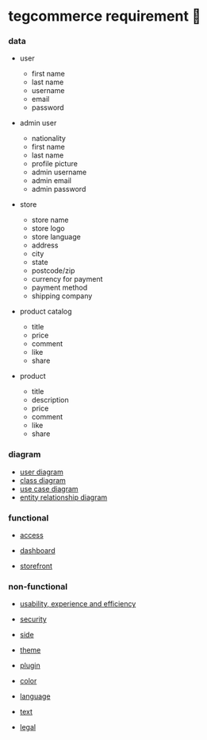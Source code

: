 # tegcommerce requirement 🧠

### data

* user
  * first name
  * last name
  * username
  * email
  * password

* admin user
  * nationality
  * first name
  * last name
  * profile picture
  * admin username
  * admin email
  * admin password

* store
  * store name
  * store logo
  * store language
  * address
  * city
  * state
  * postcode/zip
  * currency for payment
  * payment method
  * shipping company

* product catalog
  * title
  * price
  * comment
  * like
  * share

* product
  * title
  * description
  * price
  * comment
  * like
  * share

### diagram
* [user diagram](https://www.draw.io/?lightbox=1&highlight=0000ff&edit=_blank&layers=1&nav=1#R7V1Zm5pKt%2F413%2BXuh2LmkkFQQAVkEG%2FOA4KAgsyi%2FvpTdNJJWk2n0%2Blp78DO7haki2G9taaqetf%2FMD47SpVXxNM8CNP%2FoUhw%2FB8m%2FA9FcRRB4K%2F%2ByOnLkX%2FoL%2FtRlQRfjoDvBxbJOfx68OufRW0ShPWjE5s8T5ukeHxwne%2F34bp5dMyrqrx7fNomTx9ftfCi8OrAYu2l10edJGjiL0dplPp%2BfBwmUfxwZUAyX77JvIeTvz5JHXtB3v1wCBv9D%2BOrPG%2B%2BfMqOfJj27%2B7hvXz5O%2FEn3367sSrcN8%2F5g3j5DzHOJntRDE6%2BPN9R8Tb5ByBfH%2BTgpe3XR%2F4fSqawRS5IDv1tN6ev74Is2%2F5euU2%2Bb%2F6p7yXFwhMAUxy%2Ffwk%2FRV9%2Fpw8n%2F3krfnV5BD7nl6avDt%2Ff9uOjn%2BBJiioP2vV9A6FXreOPe46b7%2FLRxdBHF0EhjGBvgztcFydNuCi8df9NB%2Fs7PBY3WQr3APzo1cWXLrhJjiFEHfcN8uDrTYpelqS9IhiH6SFskrX39YuvHR%2BQX%2Ff5PM2r%2B8tjWIBTBNo3nybRHh5bQ8CHVd98U%2BW78NapX7556LDoHd43m6TpD%2Bdu7rdvz%2FtjP%2FratQ5h1YTHHw597VdSmGdhU53gKV%2B%2FJeivf%2FJVxxGwL97RBAVw9P4n9uXb7rsCAQ9aIf5ReVBfT%2FS%2BKq3o25W%2B92v44WvX%2Fp1uDsCNbj7I%2BTflzDD4IznjFMXcYZ9KzuRP1XldePvX1Wl1GPZv9EGz%2FUqh3bqBH5XRBRyhTJrHuHuMg32%2BDy%2FE%2FfXQFYB6CUMMpuzXL7IkCNKfAb3K233Qw1pAXgc1AMHwO%2BIxcGiCeFpB4Ddw84ClP4FNMD22R3Qvj9SIkvf%2Ft93o9ekf4lo7pMnukXBfTVc8Sz2g1%2BoBud%2BepR6%2BnfqGqgBAH%2FBSqBTzEq1Pv5lU0adduy%2F9bp1nWXivBa478tt4Bf8dBFxYA5r8XPLHruTvt6ehU%2F9mp36RK%2Fd2QsWvhAp7cFF51SDOX%2FdQBgN3CEAxQKAUwmDkBwuTRJ7hle8Dts9j9G8z9eo6WT8WHnw91WnZeyt39171%2Fb57v08QD%2FvC8as782Xv9OOeFlYJfJxeTF8OHpNm%2BdA4%2FPy1ra9731vqdx4a%2Bqmw6ryt1uGTHutDVserorB5hjoLg0cZm2vp%2FyBO4oY0H45VYeo1yeFxnueWiL9eQcuTezP5FVw0eakqCJQkb0QDD01%2BeRVfW%2FkxT3PRMAOuGwZPNfzlzV01fI%2FIb6%2FlD0D6nNBxAOljT%2FqTgBQAHL8jAUXiFELQNPqg8b55LBTxCogFGAB35PeLEJdRMs3c4VT%2FiwEEQ5LE%2B%2BL3lhs84PfpmGHA74Vfj5AY0itiBHnwKd4Lvtde%2FADfn8IX%2F2zwvYon6FdxEgCGPg1Z6gMhC8D1oFIPo1eNUf6WnDMgaObCnJLMLyJSBFxDGp7%2Bc%2Fj%2BURQDAP1CFVVDIDbP01zgQm39Smt9VVDflZL7o056uYJ6GvCfRe%2BQAL3ADH4ri%2FHbWoeEzRAog4OvJvkCmSSMib7oGwTDSPC%2BcQoAzNvD8AfkuT9%2B9ysYvoad%2FKX1%2B3wwfBouDEPdEQiOIoCkEfJyUOz5oCQvwE7fzMO%2FFwzR14iXX%2BBffcfo76nKP1B7KH6NTBtpjzkzdkPFWxRjfZQ5xvgflP5kwKTpux%2BcJ%2BwRfgiEeITLC7v5bFzSEN4PGOx%2F0hcofVIlvzlKXyMq%2Fneg9EEr%2FutQSqGXio1%2BFSv%2BuYH5GvHuvwOYKPEvBeaT6hMnkae8wP8ISq%2BH4apw3RbhfZCL1OE%2B9q5hOwS7vw52L8Tc%2B4ifKth96LQ%2FDsB6gVcP6Y0XSpy5MHIECj6ZxG9Nkf5di%2FRC6%2FI9j0FTjzIZv7JmcOcyaftyS0X8ayNQlKbusB%2B2y2QsRdyRDIJTJLj%2F%2BUJThffNfN%2BoS0uF3yEoRiMMcf%2FzfS0Vdm2pXuxPvQYK39%2FPehjT%2BvehF8curSGKv0YAgF9aWZp6qt03h%2Bi1Sf3bIHojkfJvheiTUHo2RK8cwV6LfhxE6WFE6%2FVWy1yEchiJwHDyu2wfEPWBLh%2F9149o0c%2FVM1%2BFitwhzIOr8bDS82HY%2Fn1UEfmAkQdYERRzC1a%2Fq4pIlHk0iIFfXAUBd7BtkiBwEgX08%2BY2fb%2FIw4n5ZlOHb6S7%2FvpxsWeD%2BZ2Q%2BjSiaIy8wzGUojCAQIcPv5i88WzcEhf9gUKf7A9vbUKZ68nOr25C%2FyMT1xmAXEwbwkjspvA%2BbOo6YP6eYU7m2d75A8Y%2Fi6KhqB%2Fz9Ojj8XeMZh4pGuzCdj1X0VCXioYmP1bRoB%2BDzPfwtt4HNxS4NB3gVVwp5oHV45tWe%2B%2BZicwrji6%2BkyfOEJ8KG7%2FQKTj%2BlDv8LwLKMMD3NrH%2F4%2BT4vbP7uWJ%2F5ncG%2BP6Tcg4SCPUmyfumYY%2Ft%2F%2BItWFIwjEQ%2Bm%2Bxv0WcMIn%2F56C6A1uIiksFQ7A6hvs%2FswK%2Bl%2FmakKT%2BR%2Bkuzfa%2BQCfnpS35GsEF%2BKscAINil0X5Q9r%2Bd%2FUdo6rKpm6B5N2%2FgpSm0P3Qb3zTYvTnV7IG%2B7l%2BXVPuW6ngYMALIhZl4LvoI6gLHFHaRRXljuKHIM3Ir0KwU%2Fccku2cw%2FMZxpHp%2BmGp5nXzV5n7eNHkGT0j7LzhvvYvuGY5uWYFLnqQmL25ZtPtLsg9HkYcj8HPgNdCYsV92UbHYR%2F9D%2BcTm5kaHKFKUs3CbLax4ZEXwU%2F8%2FO2F5dgp%2FC0KRmJP%2BCIvN%2BIWtT3h26%2BMWbOb%2BPH7JTZwlPHMGADw7CHSpjum50H8nLQ3RGRumj66QABVPK53DAmzdeg5RrdFZvJas1sfkffY%2FlMNpqW%2FvAHRTNMRedg%2F%2F2GEbtmH767Zps9vS%2FQeNQKwdYbLsiGc7XeSi9YTXc1VgkblwZI1RPLVEw11K3M6Tjl0wjulosphsZd7K5FNUKEldqwv8MBVGp%2BlZB7PtGp%2BbOaVBFYlyGsJx%2Bm42MqzVeDFKlQVynJk7Rrds2bRF27FBvHLSZr20iY0riYmLGukqC3LPKSpfAlB%2Fccf1foYEyxUWjlMyxI7MZg8bZiNXEeKJI8V4Iid5O926pLaTpcWOWNhpEbrZqvT3MvRPSD7Oy%2Fmu8Lx9qWRlSZ6aqoQtdLWvnBvVw1o1I1vqxByqXh12a1U4TpfSkd7Kp%2FowPa8pDZmNFwhj2qDZuGhQ%2BdgMC6Ffzgkx3mo7IvT35HxfQseUOzdUC1vp6I16ZrRlnycStzAU4A4HuucIJKcqyBD41tc7JB3ptu5KIcZx2MkhfETCtYMqRKME57lFquyMeDINxwpX16ydLnjE4cQs0eNRXqVaxSYz3rLZFesZ7FzHkbw4OobdTnP21EzLiWQYLLR7k5HsLkbn%2Bb2u5%2FZOuZxg%2Fes7wwPtjBijG4batZ205s%2FmAUjjM6Nu1vRBOFfNct2fl9DNecPk6L1dS2mKOK91g6VKdIHP0upQBH5KwifjzMTeVtiRlOM57wvTURb1Tz0jQYhrlq2utkSgh6XPT3fCMcdXrShMpb3KnH1Vh7ImEHKVIscOXkUQ6aQ23WVq9e8z85U4Q%2FM2kIqpespqTpQMurPqYnMwd7N0vx7BkxLok3HSaVq12nK%2BRjlCr1BfQ2XLV6MTOz005%2BIIUlGCD83Rq50jUWjv23DOlCznZyES0t1BXKqojNib%2FqLwLrxuqWw5MEZrOTxQcGc1PULvmzumpTU9u2G6P8Ari1SpN84R00DcIgv49TIIeVGshHU%2Bd9SKq1PmtOTK7ABWBbHbB9AHEmfeiZyFHUsyi4r0hdLMgxpUy1Orgwi4QOJPVcHmgcQ5gh3p4gZJLHSWBzaUACfD%2F0XSqMYcMikxL2hcp50mdGgniBfIeksjhOqoVrqJqYBgtpobOPMUmn%2FRTA0368pc1PtXlS1QcOBPB28Ub%2FSDi2vx0Q6qAH6zLU9AjWNbPOiHYr2nGcH2LYFHUxID9KzscsmGrckLfuvVGWXnPVueJp3nuxW5hlI8L%2FJU0ybOPMM28Ku83Nt%2BEkfyBq015VS17iyZr0z6NNki0syN5TE8SZwwW0kiybatFTkSau0EVvDwXpBqM%2BK3%2Bgr6ZhrWn7jmdC3i7KJe16v4cJ5ildhN1BVGxOvpcm1PHFmyW9mN59QpX3XdOoEPhIJ5%2F9JifkcKorUHszM3io8%2BmoykibvP23MWTla1pOxFbeNasdL3jciJKGHEiMfVuWDpkV5XelEdVkkyP58Rc7ThzXCxdpN4vXCt5Wi%2BomGbm9bP9Ym3PG5YS%2BucSKn50ZbaTwlGK61wUm5DwM4Qqt2xlcoCdDQer3eb8YRWk2PfeRb1Juu6eIkpRU%2F2Ico5mydcdw4DhNyvXNcuuPhUZUXCKVa7chB5HyliHLcreu6H2USZl3i8JnuvsTs60tQ3Mo858AlfstuAMa1gvmT1agW9Xq7K%2BZm2z6V83ndPeX6QUwdEcVvxE7M9FxGojBXshlyPBhU%2Bt8yvN6tozs3Xu7xwd%2BdyZM6PFc%2FvpO1SKPRQsEuonMfkmpc4MZnLDpmw%2FSOFESiAn%2BBByHqOhYt7eMaZsccquWU0jvTZdRv11Krudlt0xskB6QbB1NGaTMHM30AHWrSSgBiXEjjAjjGfackIrVxEP4Ki941JULnjtNOYBUrIOJD3IzEw0Mnp2ACg%2BepsUYSBAepoWpsOqpbzpgXqaEo2ZcDuGrWrDtbMAIBKqNKJbPV00ixR7Vbqlp%2B1JTkuvN4z3o3z0qCntl%2Bekn2sFfXImB1IPkwysUtsyQby3ORGtR5OALmINtzMw4uCINOaNTCr1w6yuOSNEimLVQfjBveglJ5dTsVj6sicp%2B1QqTD4c4QVbbw%2B0PE%2BP7l8Os0LPF1DTQREGd545%2B03ud34ncMxobwhgDer%2BRIx5d6Cmayt7k3Fz0pCSN3ZPA2M43Hd4KOyOZSLXudDww30os5x0kxpJW2L1eJ4kl1gFBCAYoXb5b3GlQXbCVxgbtNeiVW4ap9rvy3wWec72zOYj%2B20axbn%2FpqcU8Ney6XuQgfENuTK7YaQhHXodYcyNgNDB3rdgnMzEXo0QlXK5eOqlKbz5ZyJyTYSSaz2xooiUXraHdxFAFTWBofNtMj9BDoXLPwLQrPWrFNTaHyKYvh2ks1aj4DvjrGxKVX4hOpims0BM9GA391bpqS3Z7NxPEJOc8t3feD3ei6Oe6xw025l6oBx4WdgHhZ07nTIzLE016n6R%2FGMNOUm2Hbirdc52WmV0%2FV6Oke7hSZZ3sqBOzCi5Rpvls6Xoy7VknWyr4TwcMC3ZFpxa5qIKmVWj8kWSJamw%2FM1xwpWKkgmJ2%2BZr9gGN9tmkTQkGzt1DpV%2FOJu0p33FoxaxWLIRo8ytraH0F2LY1WIW8QFE79h2Njx1AAIibo%2FlFLHO%2BHi25077UpjAU0tTFENVO8OIvAjjLGTMmWTT6pLd5CXZ%2BXPS8vX5ofH8fLuJXYdZWMVI0rB2kUfjrmZHFqZbm8UJjVf8mvYX67T3iWDXIOq8jb2Q2bXwhri6v6smHZ8Wi45WN665aHy2YQpjxo7CGS4t6lSLbWxazFcRu0VqfDFNe9sqGmstWZr4EgI02M32x2J0CsYkrZ5J45QRY41EtsVkKvG8sCuWXRFMK4VN0DgSPe60y5OJtTE9ezfCT12yUlXcCno5Z%2Fp6K%2FDz3Xbf5Sv9xOe537HRLEn2k1inZ3mmA0GVvB3sMHvkqIT1VD8sshV%2FgH9MbCeqxm65ES5M%2B4eK1I1nbWSTi7dytEyFcIQ1QF1I9So317sDLvRXzB3WFFRomJpll22KVJycBH29MiyOVTfHdKovR4KkGNxUd5Yd6H0KS2UdiCi1c874CR5YWxjLb7GRwMW9fG2m0JEISJ4VTJTNfuJzfhNlImKZE2njK1w0i7pzhqt7nNfklWEikSSSlsauNnNjwUfV1pUTXI%2BKedzbRDrJFTCdEh5fkvyGPO1c4QR3ST7b8NqYLb3O3M4UMdIwJGmLWd5KUrQELsXPqEKfcrWU7QAn9T6qqBoGEuMSaZ1ZflNJipfYx6korBdezvC9Z4xHUuG7ntHYUAXtyXi58C1xOpskZYFO4zOzNuqRK0m7mjM2%2FJhc6WuBnAJZ4vv8w0grydQZs%2FX2uEJ3aFThHR5YaHcUfE%2Fzeo%2BLF1O%2BLDV9Jaie7Nl6RePjiWLUoo6ftjkr0K6BjChp3mss%2BJomGhHDLjlxJb5q5ZndRkaPVviMmTRvmnKL8BoTs81m14FMKSvX2lDK0gtMwQmVkuGO9CQV1YaNk4pnnHkXhZ7VsKNjVki6PncpVCn3Lk%2B4dVmAeNw%2FQre0g3oGLRNH7lB%2B7lGpU1Wuz2Kl4IrEvp16dRPVM9vKus25gk%2BFmZzLNXYYaRkKlSEHSGl%2BlMoM7bWOXuYgmsJXD%2FuzfcjVo5XEOe%2FOAwMRhWyO02W6FDuULUQYN5FLQmncaYemUsm4y6Iqlx40%2F82csaQOM7al70pG2owbY9RhXq9zZzEjnUjT4%2BRtG5Q5wyrarAgKK5v3bnl5QCSjaLgGYq9tGMNflNMg2djj3CzEVG2g5mymzTLrML2CT8cbMWzbseClSrg7Nja7DBQoT2pAasZ4h%2B6k%2FNDtdb8cu6vtzBt7vZC4QGyLIJKmILfhQ0vk0tYpDvGrhWoF0xmyt7VahmdL3h7exW5med1pu7cyEJ2FYOrlaZclBTzHK5J2b8XLqbjrX%2BK63x2V9lSs13AnbrOZtcBNwyr36Mw6YjupnLmqjpQxOiI3K70ysikoijKE97t%2FdAcgK%2FcOjyzIFM08l9o6ZeAujTDVmtkqbsfBkoSOnFBu3MTU1hbQfcGbBQtqkbl%2BvLfjepa7ZIYKiuebFDQ6qinbcq0hZzBpFrsOjYEVHvmsxZvygI%2BNVSo0KrxdpbHCaDbOrAwpTSHkvMMsaqY9agRz6wmeFG8bwytn0XwnWSiiQi8%2B7K8daGgexJykkJy3JJJ2wjg8DxGm6dBo7fWZ4kDVQdomwgk9qvCiPDhSp5BbVFyfsL1TbF2VlWHfndMUgP0CYpUNcyZSpzOcKRWU7zTANeO6w2Inh0%2FD1eWuD4U4fQXxQU%2BZZG9ztUiPvdQRc%2F740DM8BN5UfgRyZM1wdraxQrCAPXAB3784Rk97NI1c73S2sXy6OYx4EMMeqJdlE8P%2BKk5zpnAkqa6AQXJj5BQ7u91a4OylXtk%2BzoaCMo9YHXMilxfonJ%2BKLsrnU6ipol5lWAKQm4l%2BAjupsJUNLy6Vook9CbVa0Pu60%2BmmFN0Ff9JEaOIbeXOO7SP8W3lEWgIr91EGa3DOLCqEEVTHvYMgy4bh69K0mXBloe%2B7ZBnmTWRL6E4BTa%2FHljzUY6NoLRxXtu7rY9rd6mJKz1jot3ba5pxobB7Gk1FY8GywiUXzC9bYeRlbEs61B%2BuEulw733FehrIb%2FJjhyhGqbJfPfEHDVwuaO03pYyfq%2FdU258Uen0eklGxaL%2Bq9GdboCBNhYXeyfM7dbPunAKOOx72Vse7jqa73u9pcYseCOhei7SHqA6DA2EXethDF03h%2FhMZpCe2IcRTnJ%2FFAn%2FYTtpFOnhxph1M662xRMbnJIh6Jh3B0WNuMOeVySbIwDmDjLnPW%2BWmy4uokxbk9fo5yOVock%2B1qxfMwNvKN2IIWL4AWL%2BCMhYabW1fcd6somfJ7UTKFDbmCRm0ukaOxHGix5iCF08VspTg7tb%2F%2FchKVE0vipTSZKBo%2BCu99MR2Bdh%2Fa9V6vbKkCPg2yXYnaQljiloNwXM1aU4SXJ7o1qjfSLpXNWRRxmVVNendsaVHybll1h3ExVtTdGvp4%2Fq7cdwcls6jJCnoam50uQP%2FmgLP9Tdlk6ECD7Iy3obOrZBO3m0rRdjlX4A59HKW9iuU2m0VGcgWBCpbN4Pb9oV58CENtCZlhN1uoTYyA7QVJRaVC4VJQiCtj19FamCt6Ivgkui0nLa10raigwgEAGel7Rews4d%2FsyFGFO2gXymtxTivxXLeqk9uK5%2BkpJtkjCXbeZEWr7blMtiRnngsnL8tzrh4OlmqsaOghjfOxMs5Fe9ebTCq3xmePr%2BXTsS6UBJ%2Bb5z0lT62DPlLJEbaa9jZ4TUCvlIOeLVYuaul8ykTUgX43uhXQpe%2F2abeiho4miA9Ow5CJz07olSmnPq2SMUZam9VOEdD9SXRsxtUwU4TOboSv6yLsGkeDFzhZdMlvQnbFkkmskjBQFFGkWnVrv0tm2kkJ6il5ZuB1DBiI4vcDFcVk1Rt2ldr6Tu7eJxXxzCjRTitbto83WDdcS%2FhxZncciR3C3PX6FRkcR9Ihs%2BjAysWYUJtv1Sis5nl%2BDOsxlsylJD%2FEdAMqUpEKdMxYqrYFGrdSYKADHelS6VUn0gfBpgG0LnDCPCd8V4O%2B04gqWw5pg20D%2FEnv6dou0upOPhFyuxJ0sNAZK62VCnBjx1qyi2VbJqN54bNlSm0njNFHx%2FwJR9JsXIaaalRcOZ0QHpbRExGtcIjNaWQ7ZicerHqLz6t4ju3THO3zQeVoKjaOyQemUhShTDtsrlk0g7TTI0IWO3VB9jAcV7YluFIlKFmSRtOilheStXuIRxWkzFenqO4WValAlwocY2uxhbH1KF2sy2y%2F4eK1m0YEEy6yjlOCJTJhUk%2BL%2BXJalbCfbMTI80s%2Bw6egi1atAMa6oPJAs4IAAeq%2BgJ8sVUBmTCosMS%2FeBkBb7iOvm42tsvCIVSnOz6XSIiMYq4%2FIXTM9EkDekiaa%2BPy6ZQmvaWi5rSbZqi0oM3XN0mxzyqepMjKxDXyPNl1%2ByROI%2FtFjDA4jAt0B6d4ZEbOJNa9GKadazUrvwqwbq7VkVl1nZrkdBrTOhmEU2uuubZB8zE68Bjp726oLI6UeCeZ6oYf8%2Bigbi6O65%2BZ79px7nV4o6B4haIxrQX7YjAOpV7lS2el7u2EN4G3iMqJ80woUM1raddQqnrs16PV4JDocbW2KhTZK66ncrXQnQAN9bgVGOyLQouVkx5n6Rr6ZjHdHNl30msJBSPFYT1XEOZeAORWjo21TZGAcXNduRgbm0%2BvGNcRt3ZiHHOVlF3cbYl9TzWGxM0YrA0cATjJYN63YeHKW3InQ68zViBtDG04JwkhEJ%2BVpshiTcm5GKNkdRx2XnbfbkaWelkJS8DjQz%2FJpfVTZLlbxmTrddWeZ3MbuyJjhMT8ip31mYcGOJlY7NkPW9fOdztcLLd%2FE7Zk98Dg35%2Fx82tK96hN7q1rzcr3hbSE9h%2Fe5VXbOqdX8jGq5Um%2BEpIpi%2BZj1rQp9GC9puulpWznn%2Bjj8lK1xMyI5UbcYPs5aFRDEWopUoGxFBJpY%2BM5cNVZaiNVTThLmdLGt%2BiSuvNccypi35HIWnxD3OHWBt2y2%2ByzKsDNdrPt0fGEYu946ymDruWmFStvjCS%2BQ1ZbEJk5FEyuM4ZxACrfWgZThf9VmfexymTOaPrcIyjh0D3Tax09rKzWW9ZnJaC07iO4xxcy4I1pxo0q9Oamd7bSST2Y1IY9nzbQUtH9cLj3NiTZxsmx1BFmwO6cryZu2Zu5onJhrmUoh2%2FXMUmpiAsG2sJuxbZcOdAx3q6Ot93nCqb8g9ZnHoTwdFNpyXDqObwGjChsNUe35csKUswBIqr7UTKQct0ExDXmvf2eHCZmL1Z4qZZUy8yUIS93AEOgcHKlZfTY32qJkMT2vTlmZrgzZpoupXjke0UjxxqKnWqdlyTyjAp4R6gUiA6NxFrN1MZ74peyArSIQODWeuLh%2FGtNxUgqzRQT63HEx3TPQ9yt2U9GkqIyebdG6D5MNVIJ4nM2sxDVBuNrjrFdw1lmQm4MXmVrSB88nd7sXdvjOE8xCAeeI5IWlshrHSt35YofXrZNu2ZoDmjHB5uguWaLjyPEKA99LI4rex%2FtwdF4U4lEyekcDaimhHIlYhCgR6zXeZrQaUYq%2BD3dLFYaL%2FmRURkgmHubztLd8TSda6Zbj%2B%2F7EeWxG48QK540aRnRKnyI6bSvgbStrtpUTvsUJLiQwtDzyRsOGC4UKz%2BeyT1KhxYTZ8jyfhQG3Dyomi45QEpO8NKlFGu0XLaFGZTIZ2UvaE%2Ba4TTbpyj11kyzOaV2tOrZuckWC33toxS3XigNseTFrBcpEUBp4TVVvmvkxPopOu8g16jjCmxVn1LFM4bWZ1YaZbnFS3E%2FIebSW8nqp%2BKq588VRtq0aggSrMdL3UPHAl7PtinOoxWqc6Ugw2giV2Q9gLeCJBxOjQpHdIKvxerwz25Ed6ZG0JcZRMhbS7TEWJbAarVY0bxzn8%2Bkun8isv%2BU5u17NVmmnHPYS5p5gfLzOOjKdGjXm8EDArLjH5WqmWwUtEZ1s%2BRJn%2BVV0ZlvfSIwdluJklrv0dD7F89NILs5U0zmrkS42DCCEnWJ2i4jU2CNQlrtVjqb%2BaCejRG0uT%2FEuJjxmpnHTeMFUkieWTiyU5h7GcKesVWr5eMI2072kuuYZMBhfq4tZn2MzmnmzBrJoyMd4FhqI3pQLTsHxThgFjjA68qhQ7aYraEhLtgXigStnlSNyI6MfrdF6v3tFH%2B%2BHbZqWYsYqrySkuZKAL%2B%2BACv2Os%2BIl2%2FliNJJm4Y6iOpI4eUm1YVzYm6HQomJySuJ0Ng%2FDJM2RZhXrwRk5CgRvr6eafzRd21Kac%2B8TzSJ1FHOEt9qPJcsWATlCC%2B%2BYNZzZoH6y25yURN5zfR6DxAVjdyI9GsoW9AM4TNqPDXpOP%2FZhME24WfrFXq2zrbHVmw26Yi1j9l3PTe0yXIy8Zr6kscmp75Z4714SDIL7GtlDfGUAf7bLWNxQ4GlH3NkwMU5ugjm2IY77o2RNSaLkbWa7nSaL%2FarHNznn%2BgxJuq%2BO5eRULxfONJG0wFq0Ugq9yNTptTXoPciaVY4Hbn0%2FysoIfqqf%2FdNCyrnVvJRkKjrv0%2BUMahC2Qw9ZtT6fNM4yd4J1djh3HW%2BYA5vV0tbskyCevI5buzXEYCrX844gcKdm9YZq9sKUP010Q0%2B1uo9%2Fxza25laeo%2BatNs1MTU64Uqqo%2BUh2DhKRswtw4JHxMhVm4kZKOMXsLe4cUbs%2BB20brlAgvUGyUYmoMHNkOI2WiZP6cGD5XbbxJ%2F5uR3iTKPXG0qRctvREcYJwKbmFoBriscAYnsDlSsV1O40OS67dr2Vyve3ioi3QuW1SniD6K9QE%2FqLerL2JMlksyWBbgoOQ5FunT9rv3eVxouvmWEPIPdbSkpJJ1AEh0717ZIlsaebHOTjW%2FCSnDq4ZSFE8yVxpbFf%2BWPRGM5tR%2B65JSPHolPRxwoHs8LKf5XU45GfWGEFfoZyn0DPoUsfmzZmqWGZqr7fsobQQN1sHYmzsCEKQEQI1mO1cQ%2FD9fpdIorWUe%2BW%2FH0GRjxTHwsaLyOMXB8WIfSPahOZoRdkBz%2B7Htm8V4UaPQmtyAhFJj%2FRTJZb6Qe6glVt3Dd9mDeyGtQTNLC%2BXyjkfT7wDNvGXaVHPy1mYEUB1z7wnetBb9CV4zHBRzJrVi1iKrMYHlgDVZ3lYLxobVXfKYpMrpL32udIJjgq5rUIuESfnUmpRXyg76VyiBT4hiJUBw12vEvKjasWzfqBg7E6lvBx3ZLWNukNBehVuC6Ub5gSiM84%2BTLFon89nOXvegpkWmrC3e%2FFmvllOo9N0aYuyuhaSer616AWP2GOoaV3%2BAMzJzD6SK6MfxHZZZoRG%2Bwaqz%2BZYk%2FFu7FuIUkpWqnKBu1iAsbTTluusIBSddHh6wRg8puZKqu6EEgUTLeUPDmqNNp2VJTJm7YLWBXFrmdvlHAYCeh1YZLZVONTxSH1prdeWN4qqYkIatXjcyWPLKnYSmmxLp8MUmwgWRx5a%2FTRY6NBXVO2VDD186SQuTLVURvl45asFFxjdeTLJCtvokNitoNaT6tLTQ2B4aTQ%2F4Y5j0fCZhbLJVGW9EqM2lY%2BCsxELS05Fx9mRqhgoKmnXEExzxTNqOTkts126whdZjpqoRVktT9hyr21PCcWdbUWB8a52Oi%2FJHbPS9aJcJ03qwW6IipXi76zZLiLMQJkQ8K1VUNxJh2Q5lpiKn29SrwrMWbS3T%2BSyH%2BY24T3HPqbtHKKcrcR07AjEUoU3VE%2BAnU4Qp3CrKvTy3MmNfcfJK6dx%2FTQkkULhW%2FXoItM8jBWHOx9hjC%2FQ6KS1uNmBo3MOhfYuPE5oRPECGMIdNWfUyKGh0Yi0UNTcTHkjWMy4PoBjWDxVae2UyOsi1Ne9PuYIcemIhCGGyrnWMM0y5FlyhqG0v5ssj5rJ4enG4QgjZhQ6U7vlEilCI3Ri6qgubIYGQFZk%2BI5208xSpzZGeU70ZdxwvJfLue5scKH1LGoyT8uwzkmd6Od2ThHZmsXhutAXJTXekKcElyJeHTHyfFRxyuE8ZvXc6WdzKO7RMOjtnql0ZLd0OMqMV6rTu9xrWZyfOMJMKUW9z%2BbBf5Mpt9mwdHGklHHUj9EQsqbrjbtv5ny00%2FACcy1iqp5ysVOQw0jbnVKXm7aCmI46vvdquzRXNvfXjfZgrscOLW7TSYOyC%2FjmLdlqwYSdMbm5FueOTCI7XO7vZeqyfOtzdGkQomaOZ%2BTKXHNWbVKlEmV7%2FJgqpW16I8LazRQyg7aWwSO0ONxfJ2%2FIzNk69LpoCqEWzuXEy4Ou9xFTq2E36W4DCpKNo0ldzLnWMQgw0501m5OxM8qF1HJHizJHRruRBJY%2BS3vHjT2OeN3wrRreoW34yz07N3RVnzsr1NZ9Y62vCbnMoToGSVKm60Uk69by%2Fl7q5JTmkY1b%2FVyZStSVMBt1YCPHod0PWwB9tZVnFtodlG4Lm0rc1HI6Su2Ilekv1LaYFWuHw9EULbDJZFYytHqqx23BRH2iOEf676A90VwY5h4hZmpN7I32GT2VgjtN8%2FUsBzmMxOeNduq0vsoXB5ggnjbrJgqDOLVn7XSsFCCe2%2FHYy%2B6BBiyv26sdKBa%2BSSvlzB3BdkBu59ypTBx2ehBGZezEiVICd5O6G6ew84VWBq6T5iEogmp8UlZeACK4A0p0mXjedsPRFe%2FD%2B0TGpe%2BdKJampP62z4XNNw07bc9SYcDrQX0JjVeaBbNCYvEw5fVln5txDGapQZmN0XRyGhGr8dlb7FRbKRU%2BoQTZ3S%2FtlaRDx4vm3H7MdA3g%2BxXOm1EVsnvWN8z9zF2mc%2FoI%2B2Ck6XGl0icorbO0JFJ1yWEYYJ1gP%2B0H2iHUNWo6rfMeusL6VPKzPmKOZu64ESN3S4DVnPX3XrZn5o7fwrBOoA82DEObTaOpRWCaUnAPwt69UMNNMoZmk%2FYW%2FQBTvlg3fRqxlDdMMTrhaxS36TaHt9rftLCB%2Fh1hxn5%2FJoqIap9kK7zJ4eCMTHV19OMWwQ95a1WGt9mGvduYEosDhh%2BahdCMTztrWsCDE7El4BVzqvM3mc6rfcLMjWBckc8tkwd80LIospFEYaxUdsjRzZjZLiXBzjfEyaFdEjNwRLKb0Wk5s1mF7WgThjfHLuDLzf0Ercj3wZHkj3GTS04juPg2ERv2BCYTnJRjHZ7NEsY8KoM6dmqXACzmWS3e5Jlj5fvGxKdmkZyKXPJmCRKmXZkhjgrVfmNZudqko1PH%2B%2BpOysOEmt6%2FQ6hVG2qSnILpmYwIe7RZjQ2JUxcE5SEwZCBMJlg1vsEeYdwFsfBlVh0901bj48ZYV06ypeabzX5L0hzRWGT%2FqsVubKnRNmkITq3v53RzsmERo2onR1HUT0Xv%2F71O4T%2BEvlp2RDFXC43IG6vLyCdWHjx3mZFF1ztzqsrz8WrbzkHskqbwD7heVzgU2f1Vve0bNfZ%2BxQf7VjQYt4X683rbQ43d1wDAY24cAnbjTyX%2BW9SwV%2BKvY%2FgOBuG%2FQu8Hv2SDfl%2Fxv8bC0c%2FGgXNzWeBDEYwflwU%2B2SM%2ByapA%2BoKesqfdegV6Spq%2BbPad2ClvvvP%2FZMWZP4Th5yJNuYIh9iRenk2TcrHmlcDQN1upeht56IC8n3iEnwR5FH6JPEC8BvKIy2bRp5p9axi%2BKqvTJyeQflLf%2FfsIpNFLJD1tSp9fIBW5aBc8afnfGqF%2FEwv%2Fk3rxX4hQcKVCXwWhKHmJfPIDEQqI61j2PmBt8iukDhRIv5GLpKhbhaoe0pLgQXO%2FC%2F%2FRTyR%2FHcau26pJqmsV9bfnJFCEYG6U7%2F4mTYK8e6Y83y4p8VBm9Udx5n3%2BcaBaviVQ8qnuiaKfQKDkNXM2FCh87CZJ40Gov91LEfozCPU1kjbfSefuLeaPjtwv60n0e1du4VtR2z7tcjwjqP5cxNqgp2P%2FOcDIl1KPAZJ%2Bql2CuGj3rX3Ch8raA0iflXP8ZGVaGRTc4RRO0QwDnQKSvBgRR8FFk89FKYrQ9B1xX9sVxwmMoi%2B9IJS4e6ht0ZNEvxlZ409A%2BxrZoL8HtMwA2nvQMsTdd1JzHLw3aF%2BaIHqHIj138H09yjchgPrtjNOzwPw00e0zwPzJUkcYQlzOQ8IBuHshKz6MLm8liL55Bxh52fKbo%2FYGV%2FqQOXhJHgj%2F%2BMkM5PVcpiFv8EJxEgD9BCHmdUZ3yBs8KVScJJ8Iv3D8Mwj1FeccvYyK%2FJU84ndxCMhP5hDgFHP3ncWeeKg4%2Fi1xAJ3fHypi4C%2FlzyefdhRI5L0dBeo62%2FWzwaVBC%2BEk8YQWQj%2FDGMPDdJjBtDzbXyCfyuxh1CcwLdSrTqNhyEcx4%2B9HjD9YHJR4bHHQt7M4T%2BuvZ8x%2FRT%2BXxSHJ6xCUeHkISoHr5pCr5t7cnLzqdJrXRCpCPUYq%2FmmBSn6uKbKAvJEr%2BQOgksSnAOp1gmQA6u8C9XPNqL2FLAL%2FA416A%2FfMGwKVV9QWW%2FKN9I%2BQnA9mkxK0%2Fs%2B1O%2FcHMP231beKl%2F8Q42yyF8Xg5MvzHRVvk38A8rlCx9erb4UTFy2h%2BJutGrgtg1%2BD7S%2BbYXgVR9wA989DixtFFmkKBokfVGTx9vqJX8t8qGg2VDQbtmEbtj%2FdhopmQ0WzoaLZUNFsqGg2VDQbKpoNFc2GimZDRbOhotlQ0WyoaDZUNBsqmg0VzYaKZkNFs6Gi2VDRbKhoNlQ0GyqaDRXNhopmQ0WzoaLZUNFsqGg2VDQbKpoNFc2GimZDRbOhotlQ0WyoaDZUNBsqmg0VzYaKZq9Q0ezP5vjfqGjGYLfWDL9VTbObs%2FqvuSgGyuhXEPbT3DIkST93rfjbree4wTH83yV%2B%2BiNp%2FoKMlgLI82T5Guv%2Bb4ry4Qb%2BFt6nP5Tmk3zRFP3h0rxmWvnPM3O8Zf8k8Q%2BX6Gsszv08fKYX62lftoz3q%2BPx4yreJ3rD56SJxsH3heSvSxSNA%2BSq5Tde0wv%2BW6S77wpS5kMx%2BgvCXYrEXwrSX1HukhR9R74HT%2FRtxL4Gh8xfitgvLuNfCFkKZ%2B7Q92CJvv3aX8om8%2B8iiX4VKN%2BgiPw55D8TQTRDvtQneJIeGkeY92X5%2BFVp9B9AS5Zt3nwNFP6p7yMHFp4AmOL4%2FcuHQtlpsvs7i2m%2FZU6JYd6VVPI2YH5RTP2lgHlopD%2F5z1vxq8sj%2FdSZ%2B6avDj9C5Kd5knWe9dmdm33onR%2Fk5ssc%2BvGL%2BzGOPJClfVwvvlFMcMg%2FvZx0nGE%2BXKLXuf7fD5Q%2BD%2BP4u3qX4GPdy6fpxnFAEXffvwQvzkU96XeCdw6S0OvhjP8y1fif6p6nqMbpDx%2BbQq9HMx45IK%2FpF9XQPN2OLJ7jFQ3Q%2Bi3Ccwb9aLP2YMU%2BHzXva7Kdv4q1e5DLL83dRzPzXnGd4wjyikznDPG%2BgyropyXkf0X26PdF6Jes1CciOf8DhN4gon53hP4NRPzvjFDqYxF6BSocYV6P2xxH8HdG6DOYh5%2BLUPAInsTT8HzhgMrLIPeTOlnPxdzHKkXkYYrNVdzx24D7NsjxfSzwfUc90Ov0Vy%2FfIfF1I0JgwGNh4TQCfsxHPJO0%2FO0ihGckvoZ5zb8x0w5Q1GOB4zT%2BiKb%2BeQJ%2Fu1nN2HXu6PeNxZsr%2Fl%2BHYR86owhFUObS6tMY%2FQdTMsjr5m7h5p1UPHYrJ3UBkqGWwVDLYNiGbdj%2BdBtqGQy1DIZaBkMtg6GWwVDLYKhlMNQyGGoZDLUMhloGQy2DoZbBUMtgqGUw1DIYahkMtQyGWgZDLYOhlsFQy2CoZTDUMhhqGQy1DIZaBkMtg6GWwVDLYKhlMNQyGGoZDLUMhloGQy2DoZbBUMtgqGUw1DIYahl8dC2Dfkb%2F4%2Bn8BI58dCUD7JoNYChl8Aqy7umqfs5TjFLPpp17w0U%2F16vsh1oGt8WJIQT9BNUPBp65guvNluxh1%2BvRh1oGP5cm%2BVTnxOgPl%2BY13%2B3AJfcH%2FRPFP1yit0hhX77A8j9Buv3gevxyWeeX7vBhyzpJ7ClsUST24hWeJP1ky%2BCq5bde4fkanBF%2FLUqxD0UpgyJ3zE%2B54XGMQl8KU6znhkd%2Byg0PwUs%2BKmfwvpC95p0YIPtsyOJ%2FKWSh8%2FeonMH7QvalvLJ%2FYTWDByqSX0MZ%2FVAoY8gFeInLsP3ZTkFfzeDnwQnJvC%2FpwwNF0ZAk%2BN8f5nxIBP%2FwUgMPmm5IE7yCPKmP5mnCr3O3Q5rgSYn2tM8%2FD7hgD%2F1oib4q8el%2Fg3L%2B2S4A%2FrEuAN5XdfvOOX8x1ANd0FegnEfJJ50D6gEu7%2BUcXGedB8r5n%2Buep6oF4B8%2BhIAPSeff9Q%2FIp9J3BPbh1uQ1ks5%2FB9P7gyb7tZH54Fz0ZZKEBC%2BNM78ZoW%2BAJd83dYe%2FIkPxf5tD%2B%2Fno%2FND6pCh5mQV5OTpJ4qPR%2BRqJ5QGd19mHj0PnJaQo5MW68wroxDujc6BofluKZgLBaNjTPg9FM3GdiL2S%2BMC%2BO7DvDtuwDdufbgP77sC%2BO7DvDuy7A%2FvuwL47sO8O7LsD%2B%2B7Avjuw7w7suwP77sC%2BO7DvDuy7A%2FvuwL47sO8O7LsD%2B%2B7Avjuw7w7suwP77sC%2BO7DvDuy7A%2FvuwL47sO8O7LsD%2B%2B7Avjuw7w7suwP77sC%2BO7DvDuy7A%2Fvup2PfJRDmeoHmu3LvEtdsHAP37musy32St4PGkA9fy4FeCX4g1XkRsydNgQ8n1SGuSTsGUp2fy%2FNJ7l0G%2FwTyvMmlPBAhvLiPIp9AptfkFtdy%2FMtoIh%2Fcj1%2Bu2yU%2BlibySf5dAgPU4xZfh32XQMmLdt94RS8xMET%2FAULRD0XoL4hMGZR8GUR%2FRWNK41DQH8W8Swxk0X8A2E9NFv1mgGUAckd9FO8u8VJGj7%2BQd%2FeBX%2BLXQP5YTo9L3l0CoOSL6fifZN4lYNvvTMdP3CL5INPmPnVyeARcsmzz5mug8E99Hzmw8ATAFMfvX8JPUf87TXZhj4s%2B1wTjka9N9oPdfatfzrnuGX97lPN0WokAxEcT%2BJG3GEJeAS4PjfQn%2F3krfnV5pJ84c9%2F01eFHePw0T7LOsz67c7MHvfOD3HyZQy9%2BeS%2BG3394roK8HhYY8k9PyvRJWmeomT%2BBTK8z%2Fr8fLP3HiJ2f7WOSH%2BtjPknsTMBg5456Y2JnAqWId%2FY9yetBjYHa%2BWXUzswnGKMir8c0Hjkir%2Bkf1dBI3Y4vnuMdDeD6HZZpAqE%2FgXF7jcGVv4Nn%2BkGt%2FtrmffCYC3mZVyFfnle5ZJomALhq7K3N2aelQv9sbL7PRuiX7NSn4Zr%2BI4ReUgN%2FBEIHNvRX16EfzIZ%2BCSqU%2BAMdegl3FHl3hL4iIzp4BE%2FiaXi%2BcHDlFSH3QP%2F8a4rzj1WKCMbcXY7lUVfDFs8GHUJfN4e%2B9ygIOVCdv%2Br0WPAAtgeRwjDujviB6fyZZWvebnosNVCdD1TnwzZsw%2FYO20B1PlCdD1TnA9X5QHU%2BUJ0PVOcD1flAdT5QnQ9U5wPV%2BUB1PlCdD1TnA9X5QHU%2BUJ0PVOcD1flAdT5QnQ9U5wPV%2BUB1PlCdD1TnA9X5QHU%2BUJ0PVOcD1flAdT5QnQ9U5wPV%2BUB1PlCdD1TnA9X5QHX%2B0VTngLpatoF8JxD4KLZzCr0xq%2F%2FLGvC68PbfVo%2BHj9aOI2sYkUNl9sNy8R%2FPvkWE82oryP8Vq0ReAS8USdxdri5DkRuLzj9wScg1HcU7rz27IE95k7Vn8fIfYpxN9qIYnHx5vqPibfIPQKhnLj770sM%2BavEZhYC77ywpFCAfIwpDqLsfFhm9kGASIAB9BExwcRXqFhPHO61Uo16RB%2BFftkDyQbn%2FiNHbaAYfSubDYI8XvxHfVsP9LhIZ%2BrIl5KKlt0bbq1IavIhS6jG7xvuh7WFJ6CfXiARysdISw18INuJyzSbKvBbY4G6V9%2Fw930%2BHnlE8zYOwP%2BP%2FAQ%3D%3D)
* [class diagram](https://www.draw.io/?lightbox=1&target=blank&highlight=0000ff&edit=_blank&layers=1&nav=1&title=diagrama4.xml#Uhttps%3A%2F%2Fraw.githubusercontent.com%2Ftegcommerce%2Ftegcommerce-requirement%2Fmaster%2Fdiagrama4.xml)
* [use case diagram](https://www.draw.io/?lightbox=1&target=blank&highlight=0000ff&edit=_blank&layers=1&nav=1&title=diagrama4.xml#Uhttps%3A%2F%2Fraw.githubusercontent.com%2Ftegcommerce%2Ftegcommerce-requirement%2Fmaster%2Fdiagrama4.xml)
* [entity relationship diagram](https://www.draw.io/?lightbox=1&target=blank&highlight=0000ff&edit=_blank&layers=1&nav=1&title=diagrama4.xml#Uhttps%3A%2F%2Fraw.githubusercontent.com%2Ftegcommerce%2Ftegcommerce-requirement%2Fmaster%2Fdiagrama4.xml)
  
### functional

* [access](https://github.com/tegcommerce/tegcommerce-requirement/blob/master/page/access.md)

* [dashboard](https://github.com/tegcommerce/tegcommerce-requirement/blob/master/page/dashboard.md)

* [storefront](https://github.com/tegcommerce/tegcommerce-requirement/blob/master/page/storefront.md)
   
### non-functional

* [usability, experience and efficiency](https://github.com/tegcommerce/tegcommerce-requirement/blob/master/page/usability-experience-efficiency.md)
  
* [security](https://github.com/tegcommerce/tegcommerce-requirement/blob/master/page/security.md)

* [side](https://github.com/tegcommerce/tegcommerce-requirement/blob/master/page/side.md)

* [theme](https://github.com/tegcommerce/tegcommerce-requirement/blob/master/page/theme.md)

* [plugin](https://github.com/tegcommerce/tegcommerce-requirement/blob/master/page/plugin.md)
  
* [color](https://github.com/tegcommerce/tegcommerce-requirement/blob/master/page/color.md)

* [language](https://github.com/tegcommerce/tegcommerce-requirement/blob/master/page/language.md)

* [text](https://github.com/tegcommerce/tegcommerce-requirement/blob/master/page/text.md)

* [legal](https://github.com/tegcommerce/tegcommerce-requirement/blob/master/page/legal.md)
